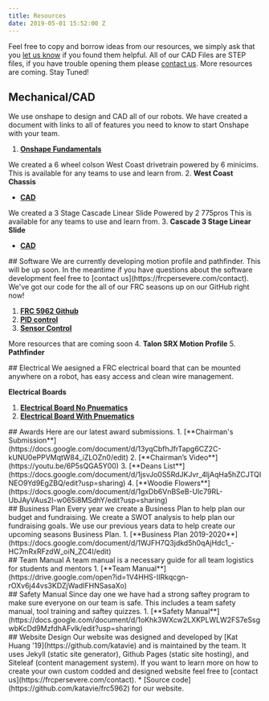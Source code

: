 ```yaml
---
title: Resources
date: 2019-05-01 15:52:00 Z
---
```


Feel free to copy and borrow ideas from our resources, we simply ask that you [let us know](https://frcpersevere.com/contact) if you found them helpful. All of our CAD Files are STEP files, if you have trouble opening them please [contact us](https://frcpersevere.com/contact). More resources are coming. Stay Tuned!

## Mechanical/CAD
We use onshape to design and CAD all of our robots. We have created a document with links to all of features you need to know to start Onshape with your team.
1. [**Onshape Fundamentals**](https://docs.google.com/document/d/1EW8V7WBNBqr19iqDcAsuY5-3FRw1PEwA37WWa0JXmIY/edit?usp=sharing)

We created a 6 wheel colson West Coast drivetrain powered by 6 minicims. This is available for any teams to use and learn from.
2. **West Coast Chassis**
* [**CAD**](/uploads/5962%20West%20Coast%20Drive.step)

We created a 3 Stage Cascade Linear Slide Powered by 2 775pros This is available for any teams to use and learn from.
3. **Cascade 3 Stage Linear Slide**
* [**CAD**](/uploads/3%20Stage%20Cascade%20Linear%20Slide.step)
<div class="divider"></div>
## Software 
We are currently developing motion profile and pathfinder. This will be up soon. In the meantime if you have questions about the software development feel free to [contact us](https://frcpersevere.com/contact). We've got our code for the all of our FRC seasons up on our GitHub right now!

1. [**FRC 5962 Github**](https://github.com/perSEVERE-5962)
2. [**PID control**](https://github.com/perSEVERE-5962/robotCode/blob/2019/src/main/java/frc/robot/sensors/pidControl.java)
3. [**Sensor Control**](https://github.com/perSEVERE-5962/robotCode/tree/2019/src/main/java/frc/robot/sensors)

More resources that are coming soon
4. **Talon SRX Motion Profile**
5. **Pathfinder**
<div class="divider"></div>
## Electrical
We aesigned a FRC electrical board that can be mounted anywhere on a robot, has easy access and clean wire management.

**Electrical Boards**
1. [**Electrical Board No Pnuematics**](/uploads/Electrical%20Board%20No%20Pnuematcis.step)
2. [**Electrical Board With Pnuematics**](/uploads/Electrical%20Board%20With%20Pnuematics.step)


<div class="divider"></div>
## Awards
Here are our latest award submissions.
1. [**Chairman's Submission**](https://docs.google.com/document/d/13yqCbfhJfrTapg6CZ2C-kUNU0ePPVMqtW84_iZLOZn0/edit)
2. [**Chairman’s Video**](https://youtu.be/6P5sQGA5Y00)
3. [**Deans List**](https://docs.google.com/document/d/1jsvJo0S5RdJKJvr_4ljAqHa5hZCJTQINEO9Yd9EgZBQ/edit?usp=sharing)
4. [**Woodie Flowers**](https://docs.google.com/document/d/1gxDb6VnBSeB-Ulc79RL-UbJAyVAus2I-w065i8MSdhY/edit?usp=sharing)
<div class="divider"></div>
## Business Plan
Every year we create a Business Plan to help plan our budget and fundraising. We create a SWOT analysis to help plan our fundraising goals. We use our previous years data to help create our upcoming seasons Business Plan.
1. [**Business Plan 2019-2020**](https://docs.google.com/document/d/1WJFH7Q3jdkd5h0qAjHdc1_-HC7mRxRFzdW_oiN_ZC4I/edit)
<div class="divider"></div>
## Team Manual
A team manual is a necessary guide for all team logistics for students and mentors
1. [**Team Manual**](https://drive.google.com/open?id=1V4HHS-IIRkqcgn-rOXv6j44vs3KDZjWadIFHNSasaXo)
<div class="divider"></div>
## Safety Manual
Since day one we have had a strong saftey program to make sure everyone on our team is safe. This includes a team safety manual, tool training and saftey quizzes.
1. [**Safety Manual**](https://docs.google.com/document/d/1oKhk3WXcw2LXKPLWLW2FS7eSsgwbKcDd9MzfdhAFvlk/edit?usp=sharing)
<div class="divider"></div>
## Website Design
Our website was designed and developed by [Kat Huang '19](https://github.com/katavie) and is maintained by the team. It uses Jekyll (static site generator), Github Pages (static site hosting), and Siteleaf (content management system).
If you want to learn more on how to create your own custom codded and designed website feel free to [contact us](https://frcpersevere.com/contact).
* [Source code](https://github.com/katavie/frc5962) for our website. 
